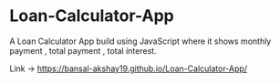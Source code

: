 
# Loan-Calculator-App
A Loan Calculator App build using JavaScript where it shows monthly payment , total payment , total interest.

Link -> https://bansal-akshay19.github.io/Loan-Calculator-App/

